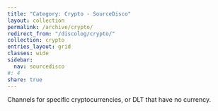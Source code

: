 ```yaml
---
title: "Category: Crypto - SourceDisco"
layout: collection
permalink: /archive/crypto/
redirect_from: "/discolog/crypto/"
collection: crypto
entries_layout: grid
classes: wide
sidebar:
  nav: sourcedisco 
#: 4
share: true
---
```


Channels for specific cryptocurrencies, or DLT that have no currency.